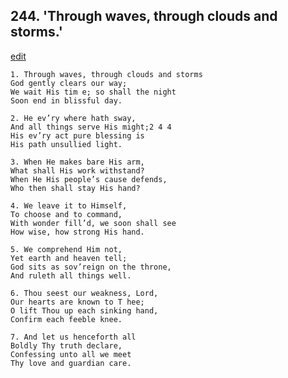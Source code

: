 
## 244.  'Through waves, through clouds and storms.'
[edit](https://docs.google.com/document/d/1o5gzxuABrkO9OGlrIjL0PhfWYGrDIKHP/edit?mode=html)



    1. Through waves, through clouds and storms
    God gently clears our way;
    We wait His tim e; so shall the night 
    Soon end in blissful day.

    2. He ev’ry where hath sway,
    And all things serve His might;2 4 4
    His ev’ry act pure blessing is 
    His path unsullied light.

    3. When He makes bare His arm,
    What shall His work withstand? 
    When He His people’s cause defends, 
    Who then shall stay His hand?

    4. We leave it to Himself,
    To choose and to command,
    With wonder fill’d, we soon shall see 
    How wise, how strong His hand.

    5. We comprehend Him not,
    Yet earth and heaven tell;
    God sits as sov’reign on the throne, 
    And ruleth all things well.

    6. Thou seest our weakness, Lord,
    Our hearts are known to T hee;
    O lift Thou up each sinking hand, 
    Confirm each feeble knee.

    7. And let us henceforth all
    Boldly Thy truth declare, 
    Confessing unto all we meet 
    Thy love and guardian care.
